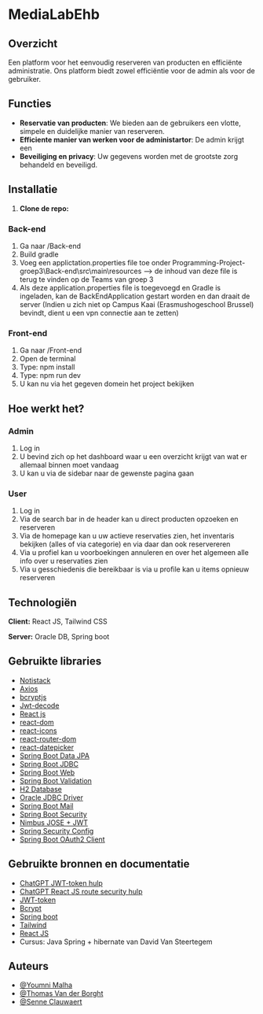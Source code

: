 # MediaLabEhb

## Overzicht
Een platform voor het eenvoudig reserveren van producten en efficiënte administratie. Ons platform biedt zowel efficiëntie voor de admin als voor de gebruiker.

## Functies
- **Reservatie van producten**: We bieden aan de gebruikers een vlotte, simpele en duidelijke manier van reserveren.
- **Efficiente manier van werken voor de administartor**: De admin krijgt een 
- **Beveiliging en privacy**: Uw gegevens worden met de grootste zorg behandeld en beveiligd.

## Installatie

1. **Clone de repo:**

### Back-end

1. Ga naar /Back-end
2. Build gradle
3. Voeg een applictation.properties file toe onder Programming-Project-groep3\Back-end\src\main\resources --> de inhoud van deze file is terug te vinden op de Teams van groep 3
4. Als deze application.properties file is toegevoegd en Gradle is ingeladen, kan de BackEndApplication gestart worden en dan draait de server (Indien u zich niet op Campus Kaai (Erasmushogeschool Brussel) bevindt, dient u een vpn connectie aan te zetten)

### Front-end

1. Ga naar /Front-end
2. Open de terminal
3. Type: npm install
4. Type: npm run dev
5. U kan nu via het gegeven domein het project bekijken

## Hoe werkt het?

### Admin

1. Log in
2. U bevind zich op het dashboard waar u een overzicht krijgt van wat er allemaal binnen moet vandaag
3. U kan u via de sidebar naar de gewenste pagina gaan

### User

1. Log in
2. Via de search bar in de header kan u direct producten opzoeken en reserveren
3. Via de homepage kan u uw actieve reservaties zien, het inventaris bekijken (alles of via categorie) en via daar dan ook reservereren
4. Via u profiel kan u voorboekingen annuleren en over het algemeen alle info over u reservaties zien
5. Via u gesschiedenis die bereikbaar is via u profile kan u items opnieuw reserveren

## Technologiën

**Client:** React JS, Tailwind CSS

**Server:** Oracle DB, Spring boot


## Gebruikte libraries
- [Notistack](https://www.npmjs.com/package/notistack)
- [Axios](https://axios-http.com/docs/intro)
- [bcryptjs](https://www.npmjs.com/package/bcryptjs)
- [Jwt-decode](https://www.npmjs.com/package/notistack)
- [React js](https://react.dev/)
- [react-dom](https://legacy.reactjs.org/docs/react-dom.html)
- [react-icons](https://www.npmjs.com/package/react-icons)
- [react-router-dom](https://www.npmjs.com/package/react-router-dom)
- [react-datepicker](https://www.npmjs.com/package/react-datepicker)
- [Spring Boot Data JPA](https://www.npmjs.com/package/bcryptjs)
- [Spring Boot JDBC](https://spring.io/guides/gs/relational-data-access)
- [Spring Boot Web](https://spring.io/guides/gs/spring-boot)
- [Spring Boot Validation](https://spring.io/guides/gs/validating-form-input)
- [H2 Database](https://www.h2database.com/html/main.html)
- [Oracle JDBC Driver](https://www.oracle.com/database/technologies/appdev/jdbc-downloads.html)
- [Spring Boot Mail](https://www.baeldung.com/spring-email)
- [Spring Boot Security](https://spring.io/guides/gs/securing-web)
- [Nimbus JOSE + JWT](https://connect2id.com/products/nimbus-jose-jwt)
- [Spring Security Config](https://spring.io/projects/spring-security)
- [Spring Boot OAuth2 Client](https://spring.io/guides/tutorials/spring-boot-oauth2)

## Gebruikte bronnen en documentatie
- [ChatGPT JWT-token hulp](https://chatgpt.com/share/c8861603-c97a-44e1-a80b-cc83cbc150d5)
- [ChatGPT React JS route security hulp](https://chatgpt.com/share/a0268d33-7462-4fb6-9c37-643fb92d03d4)
- [JWT-token](https://connect2id.com/products/nimbus-jose-jwt)
- [Bcrypt](https://www.baeldung.com/spring-security-registration-password-encoding-bcrypt)
- [Spring boot](https://spring.io/projects/spring-boot)
- [Tailwind](https://tailwindcss.com/docs/)
- [React JS](https://react.dev/learn)
- Cursus: Java Spring + hibernate van David Van Steertegem

## Auteurs
- [@Youmni Malha](https://github.com/Youmni)
- [@Thomas Van der Borght](https://github.com/ThomasVanderBorght)
- [@Senne Clauwaert](https://github.com/clauwaesenne)
